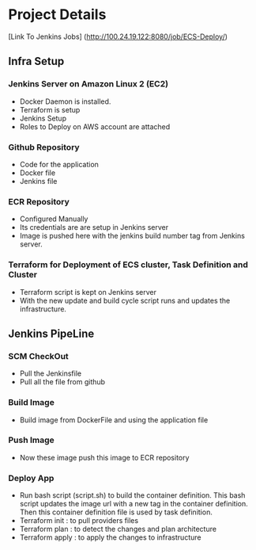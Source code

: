 # Project Details 

[Link To Jenkins Jobs] (http://100.24.19.122:8080/job/ECS-Deploy/)


## Infra Setup

### Jenkins Server on Amazon Linux 2 (EC2)

* Docker Daemon is installed.
* Terraform is setup
* Jenkins Setup
* Roles to Deploy on AWS account are attached

### Github Repository 

* Code for the application
* Docker file
* Jenkins file

### ECR Repository 

* Configured Manually
* Its credentials are are setup in Jenkins server 
* Image is pushed here with the jenkins build number tag from Jenkins server.

### Terraform for Deployment of ECS cluster, Task Definition and Cluster

* Terraform script is kept on Jenkins server
* With the new update and build cycle script runs and updates the infrastructure.

## Jenkins PipeLine 

### SCM CheckOut

* Pull the Jenkinsfile
* Pull all the file from github

### Build Image
* Build image from DockerFile and using the application file

### Push Image

* Now these image push this image to ECR repository

### Deploy App

* Run bash script (script.sh) to build the container definition. This bash script updates the image url with a new tag in the container definition. Then this container definition file is used by task definition.
* Terraform init : to pull providers files
* Terraform plan : to detect the changes and plan architecture
* Terraform apply : to apply the changes to infrastructure


